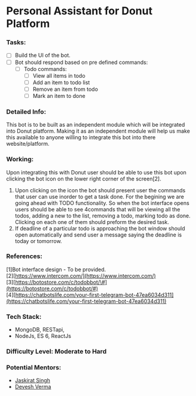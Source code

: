 # Personal Assistant for Donut Platform

### Tasks:

* [ ] Build the UI of the bot.
* [ ] Bot should respond based on pre defined commands:
  * [ ] Todo commands:
    * [ ] View all items in todo
    * [ ] Add an item to todo list
    * [ ] Remove an item from todo
    * [ ] Mark an item to done

### **Detailed Info:**

This bot is to be built as an independent module which will be integrated into Donut platform. Making it as an independent module will help us make this available to anyone willing to integrate this bot into there website/platform. 

### **Working:**

Upon integrating this with Donut user should be able to use this bot upon clicking the bot icon on the lower right corner of the screen\[2\].   
1. Upon clicking on the icon the bot should present user the commands that user can use inorder to get a task done. For the begining we are going ahead with TODO functionality. So when the bot interface opens users should be able to see 4commands that will be viewing all the todos, adding a new to the list, removing a todo, marking todo as done. Clicking on each one of them should preform the desired task.   
2. If deadline of a particular todo is approaching the bot window should open automatically and send user a message saying the deadline is today or tomorrow.

### References:

\[1\]Bot interface design - To be provided.  
\[2\][https://www.intercom.com/](https://www.intercom.com/)  
\[3\][https://botostore.com/c/todobbot/\#](https://botostore.com/c/todobbot/#)  
\[4\][https://chatbotslife.com/your-first-telegram-bot-47ea6034d311](https://chatbotslife.com/your-first-telegram-bot-47ea6034d311)

### Tech Stack: <a id="tech-stack"></a>

* MongoDB, RESTapi,
* NodeJs, ES 6, ReactJs

### Difficulty Level: Moderate to Hard

### Potential Mentors:

* [Jaskirat Singh](https://github.com/jaskirat2000)
* [Devesh Verma](https://github.com/devesh-verma)




